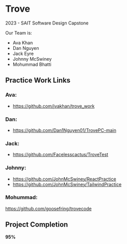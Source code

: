 
# Trove

2023 - SAIT Software Design Capstone

Our Team is:
 - Ava Khan
 - Dan Nguyen
 - Jack Eyre
 - Johnny McSwiney
 - Mohummad Bhatti

## Practice Work Links

### Ava:
 - https://github.com/jvakhan/trove_work


### Dan:
 - https://github.com/Dan1Nguyen01/TrovePC-main


### Jack:
 - https://github.com/Facelesscactus/TroveTest


### Johnny:
 - https://github.com/JohnMcSwiney/ReactPractice
 - https://github.com/JohnMcSwiney/TailwindPractice


### Mohummad:
https://github.com/goosefring/trovecode

## Project Completion
 **95%**
